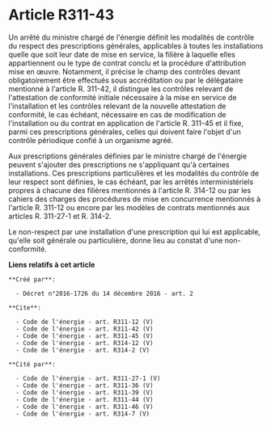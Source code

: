 # Article R311-43

Un arrêté du ministre chargé de l'énergie définit les modalités de contrôle du respect des prescriptions générales,
applicables à toutes les installations quelle que soit leur date de mise en service, la filière à laquelle elles
appartiennent ou le type de contrat conclu et la procédure d'attribution mise en œuvre. Notamment, il précise le champ des
contrôles devant obligatoirement être effectués sous accréditation ou par le délégataire mentionné à l'article R. 311-42, il
distingue les contrôles relevant de l'attestation de conformité initiale nécessaire à la mise en service de l'installation et
les contrôles relevant de la nouvelle attestation de conformité, le cas échéant, nécessaire en cas de modification de
l'installation ou du contrat en application de l'article R. 311-45 et il fixe, parmi ces prescriptions générales, celles qui
doivent faire l'objet d'un contrôle périodique confié à un organisme agréé. 

Aux prescriptions générales définies par le ministre chargé de l'énergie peuvent s'ajouter des prescriptions ne s'appliquant
qu'à certaines installations. Ces prescriptions particulières et les modalités du contrôle de leur respect sont définies, le
cas échéant, par les arrêtés interministériels propres à chacune des filières mentionnés à l'article R. 314-12 ou par les
cahiers des charges des procédures de mise en concurrence mentionnés à l'article R. 311-12 ou encore par les modèles de
contrats mentionnés aux articles R. 311-27-1 et R. 314-2. 

Le non-respect par une installation d'une prescription qui lui est applicable, qu'elle soit générale ou particulière, donne
lieu au constat d'une non-conformité.

**Liens relatifs à cet article**

	**Créé par**:

	  - Décret n°2016-1726 du 14 décembre 2016 - art. 2

	**Cite**:

	  - Code de l'énergie - art. R311-12 (V)
	  - Code de l'énergie - art. R311-42 (V)
	  - Code de l'énergie - art. R311-45 (V)
	  - Code de l'énergie - art. R314-12 (V)
	  - Code de l'énergie - art. R314-2 (V)

	**Cité par**:

	  - Code de l'énergie - art. R311-27-1 (V)
	  - Code de l'énergie - art. R311-36 (V)
	  - Code de l'énergie - art. R311-39 (V)
	  - Code de l'énergie - art. R311-44 (V)
	  - Code de l'énergie - art. R311-46 (V)
	  - Code de l'énergie - art. R314-7 (V)
